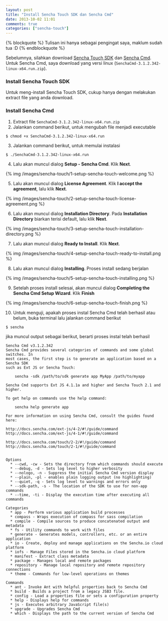 ```yaml
---
layout: post
title: "Install Sencha Touch SDK dan Sencha Cmd"
date: 2013-10-02 11:01
comments: true
categories: ["sencha-touch"]
---
```


{% blockquote %}
Tulisan ini hanya sebagai pengingat saya, maklum sudah tua :D
{% endblockquote %}

Sebelumnya, silahkan download [Sencha Touch SDK][1] dan [Sencha Cmd][2]. Untuk Sencha Cmd, saya download yang versi linux (`SenchaCmd-3.1.2.342-linux-x64.run.zip`).

### Install Sencha Touch SDK

Untuk meng-install Sencha Touch SDK, cukup hanya dengan melakukan extract file yang anda download.

### Install Sencha Cmd

1) Extract file `SenchaCmd-3.1.2.342-linux-x64.run.zip`
2) Jalankan command berikut, untuk mengubah file menjadi executable

```
$ chmod +x SenchaCmd-3.1.2.342-linux-x64.run
```

3) Jalankan command berikut, untuk memulai instalasi

```
$ ./SenchaCmd-3.1.2.342-linux-x64.run
```

4) Lalu akan muncul dialog **Setup - Sencha Cmd**. Klik **Next**.

{% img /images/sencha-touch/1-setup-sencha-touch-welcome.png %}

5) Lalu akan muncul dialog **License Agreement**. Klik **I accept the agreement**, lalu klik **Next**.

{% img /images/sencha-touch/2-setup-sencha-touch-license-agreement.png %}

6) Lalu akan muncul dialog **Installation Directory**. Pada **Installation Directory** biarkan terisi default, lalu klik **Next**.

{% img /images/sencha-touch/3-setup-sencha-touch-installation-directory.png %}

7) Lalu akan muncul dialog **Ready to Install**. Klik **Next**.

{% img /images/sencha-touch/4-setup-sencha-touch-ready-to-install.png %}

8) Lalu akan muncul dialog **Installing**. Proses install sedang berjalan

{% img /images/sencha-touch/5-setup-sencha-touch-installing.png %}

9) Setelah proses install selesai, akan muncul dialog **Completing the Sencha Cmd Setup Wizard**. Klik **Finish**

{% img /images/sencha-touch/6-setup-sencha-touch-finish.png %}

10) Untuk menguji, apakah proses instal Sencha Cmd telah berhasil atau belum, buka terminal lalu jalankan command berikut

```
$ sencha
```

jika muncul output sebagai berikut, berarti proses instal telah berhasil

```
Sencha Cmd v3.1.2.342
Sencha Cmd provides several categories of commands and some global switches. In
most cases, the first step is to generate an application based on a Sencha SDK
such as Ext JS or Sencha Touch:

    sencha -sdk /path/to/sdk generate app MyApp /path/to/myapp

Sencha Cmd supports Ext JS 4.1.1a and higher and Sencha Touch 2.1 and higher.

To get help on commands use the help command:

    sencha help generate app

For more information on using Sencha Cmd, consult the guides found here:

http://docs.sencha.com/ext-js/4-2/#!/guide/command
http://docs.sencha.com/ext-js/4-1/#!/guide/command

http://docs.sencha.com/touch/2-2/#!/guide/command
http://docs.sencha.com/touch/2-1/#!/guide/command


Options
  * --cwd, -cw - Sets the directory from which commands should execute
  * --debug, -d - Sets log level to higher verbosity
  * --nologo, -n - Suppress the initial Sencha Cmd version display
  * --plain, -pl - enables plain logging output (no highlighting)
  * --quiet, -q - Sets log level to warnings and errors only
  * --sdk-path, -s - The location of the SDK to use for non-app commands
  * --time, -ti - Display the execution time after executing all commands

Categories
  * app - Perform various application build processes
  * compass - Wraps execution of compass for sass compilation
  * compile - Compile sources to produce concatenated output and metadata
  * fs - Utility commands to work with files
  * generate - Generates models, controllers, etc. or an entire application
  * io - Create, deploy and manage applications on the Sencha.io cloud platform
  * iofs - Manage Files stored in the Sencha.io cloud platform
  * manifest - Extract class metadata
  * package - Manages local and remote packages
  * repository - Manage local repository and remote repository connections
  * theme - Commands for low-level operations on themes

Commands
  * ant - Invoke Ant with helpful properties back to Sencha Cmd
  * build - Builds a project from a legacy JSB3 file.
  * config - Load a properties file or sets a configuration property
  * help - Displays help for commands
  * js - Executes arbitrary JavaScript file(s)
  * upgrade - Upgrades Sencha Cmd
  * which - Displays the path to the current version of Sencha Cmd

```


[1]: http://www.sencha.com/products/touch/download/
[2]: http://www.sencha.com/products/sencha-cmd/download





